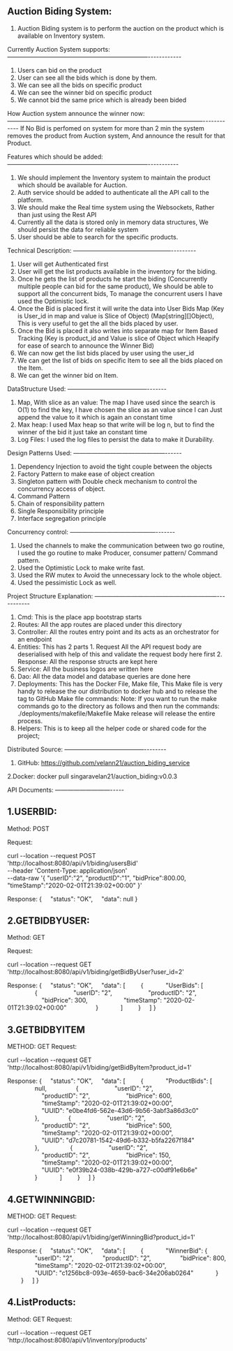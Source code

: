 Auction Biding System:
-------------------------------
 1. Auction Biding system is to perform the auction on the product which is available on Inventory system.

Currently Auction System supports:
———————————————————————------------
1. Users can bid on the product
2. User can see all the bids which is done by them.
3. We can see all the bids on specific product
4. We can see the winner bid on specific product
5. We cannot bid the same price which is already been bided

How Auction system announce the winner now:
————————————————————————————————------------
If No Bid is perfomed on system for more than 2 min the system removes the product from Auction system, And announce the result for that Product.


Features which should be added:
———————————————————————-----------
1. We should implement the Inventory system to maintain the product which should be available for Auction.
2. Auth service should be added to authenticate all the API call to the platform.
3. We should make the Real time system using the Websockets, Rather than just using the Rest API
4. Currently all the data is stored only in memory data structures, We should persist the data for reliable system
5. User should be able to search for the specific products.


Technical Description:
————————————————---------
1. User will get Authenticated first
2. User will get the list products available in the inventory for the biding.
3. Once he gets the list of products he start the biding (Concurrently multiple people can bid for the same product), We should be able to support all the concurrent bids, To manage the concurrent users I have used the Optimistic lock.
4. Once the Bid is placed first it will write the data into User Bids Map (Key is User_id in map and value is Slice of Object) (Map[string][]Object), This is very useful to get the all the bids placed by user.
5. Once the Bid is placed it also writes into separate map for Item Based Tracking (Key is product_id and Value is slice of Object which Heapify for ease of search to announce the Winner Bid)
6. We can now get the list bids placed by user using the user_id
7. We can get the list of bids on specific Item to see all the bids placed on the Item.
8. We can get the winner bid on Item.

DataStructure Used:
—————————————-------
1. Map, With slice as an value:
    The map I have used since the search is O(1) to find the key, I have chosen the slice as an value since I can Just append the value to it which is again an constant time
2. Max heap:
    I used Max heap so that write will be log n,  but to find the winner of the bid it just take an constant time
3. Log Files:
   I used the log files to persist the data to make it Durability.

Design Patterns Used:
———————————————------
1. Dependency Injection to avoid the tight couple between the objects
2. Factory Pattern to make ease of object creation
3. Singleton pattern with Double check mechanism to control the concurrency access of object.
4. Command Pattern
5. Chain of responsibility pattern
6. Single Responsibility principle
7. Interface segregation principle

Concurrency control:
——————————————-------
1. Used the channels to make the communication between two go routine, I used the go routine to make Producer, consumer pattern/ Command pattern.
2. Used the Optimistic Lock to make write fast.
3. Used the RW mutex to Avoid the unnecessary lock to the whole object.
4. Used the pessimistic Lock as well.

Project Structure Explanation:
————————————————————-----------
1. Cmd:
    This is the place app bootstrap starts 
2. Routes:
    All the app routes are placed under this directory
3. Controller: 
   All the routes entry point and its acts as an orchestrator for an endpoint
4. Entities:
    This has 2 parts 
        1. Request
                All the API request body are deserialised with help of this and validate the request body here first
        2. Response:
               All the response structs are kept here
5. Service:
    All the business logos are written here
6. Dao:
   All the data model and database queries are done here
7. Deployments:
    This has the Docker File, Make file, This Make file is very handy to release the our distribution to docker hub and to release the tag to GitHub
    Make file commands:
      Note: If you want to run the make commands go to the directory as follows and then run the commands: ./deployments/makefile/Makefile
      Make release will release the entire process.
8. Helpers:
     This is to keep all the helper code or shared code for the project;

Distributed Source:
—————————————--------
1. GitHub:
     https://github.com/velann21/auction_biding_service

2.Docker:
   docker pull singaravelan21/auction_biding:v0.0.3
    



API Documents:
—————————-----

1.USERBID:
-----------
Method: POST

Request:

curl --location --request POST 'http://localhost:8080/api/v1/biding/usersBid' \
--header 'Content-Type: application/json' \
--data-raw '{
	"userID":"2",
	"productID":"1",
	"bidPrice":800.00,
	"timeStamp":"2020-02-01T21:39:02+00:00"
}'

Response:
{
    "status": "OK",
    "data": null
}

2.GETBIDBYUSER:
-------------
Method: GET

Request:

curl --location --request GET 'http://localhost:8080/api/v1/biding/getBidByUser?user_id=2'

Response: {
    "status": "OK",
    "data": [
        {
            "UserBids": [
                {
                    "userID": "2",
                    "productID": "2",
                    "bidPrice": 300,
                    "timeStamp": "2020-02-01T21:39:02+00:00"
                }
            ]
        }
    ]
}




3.GETBIDBYITEM
----------------
METHOD: GET
Request:

curl --location --request GET 'http://localhost:8080/api/v1/biding/getBidByItem?product_id=1'

Response:
{
    "status": "OK",
    "data": [
        {
            "ProductBids": [
                null,
                {
                    "userID": "2",
                    "productID": "2",
                    "bidPrice": 600,
                    "timeStamp": "2020-02-01T21:39:02+00:00",
                    "UUID": "e0be4fd6-562e-43d6-9b56-3abf3a86d3c0"
                },
                {
                    "userID": "2",
                    "productID": "2",
                    "bidPrice": 500,
                    "timeStamp": "2020-02-01T21:39:02+00:00",
                    "UUID": "d7c20781-1542-49d6-b332-b5fa2267f184"
                },
                 {
                    "userID": "2",
                    "productID": "2",
                    "bidPrice": 150,
                    "timeStamp": "2020-02-01T21:39:02+00:00",
                    "UUID": "e0f39b24-038b-429b-a727-c00df91e6b6e"
                }
            ]
        }
    ]
}

4.GETWINNINGBID:
-----------------
METHOD: GET
Request:
 
curl --location --request GET 'http://localhost:8080/api/v1/biding/getWinningBid?product_id=1'

Response:
{
    "status": "OK",
    "data": [
        {
            "WinnerBid": {
                "userID": "2",
                "productID": "2",
                "bidPrice": 800,
                "timeStamp": "2020-02-01T21:39:02+00:00",
                "UUID": "c1256bc8-093e-4659-bac6-34e206ab0264"
            }
        }
    ]
}


4.ListProducts:
----------------
Method: GET
Request:

curl --location --request GET 'http://localhost:8080/api/v1/inventory/products'


